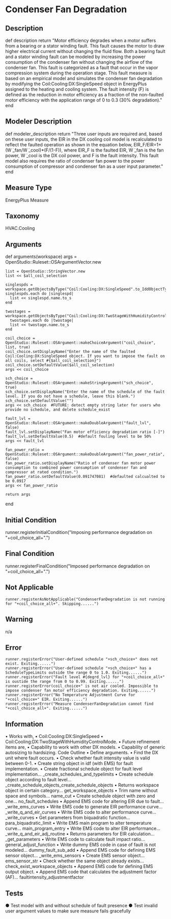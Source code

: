 # Condenser Fan Degradation

## Description

  def description
    return "Motor efficiency degrades when a motor suffers from a bearing or a stator winding fault. This fault causes the motor to draw higher electrical current without changing the fluid flow. Both a bearing fault and a stator winding fault can be modeled by increasing the power consumption of the condenser fan without changing the airflow of the condenser fan. This fault is categorized as a fault that occur in the vapor compression system during the operation stage. This fault measure is based on an empirical model and simulates the condenser fan degradation by modifying the Coil:Cooling:DX:SingleSpeed object in EnergyPlus assigned to the heating and cooling system. The fault intensity (F) is defined as the reduction in motor efficiency as a fraction of the non-faulted motor efficiency with the application range of 0 to 0.3 (30% degradation)."
  end
  
## Modeler Description

  def modeler_description
    return "Three user inputs are required and, based on these user inputs, the EIR in the DX cooling coil model is recalculated to reflect the faulted operation as shown in the equation below, EIR_F/EIR=1+(W ̇_fan/W ̇_cool)*(F/(1-F)), where EIR_F is the faulted EIR, W ̇_fan is the fan power, W ̇_cool is the DX  coil power, and F is the fault intensity. This fault model also requires the ratio of condenser fan power to the power consumption of compressor and condenser fan as a user input parameter."
  end
  
## Measure Type

EnergyPlus Measure

## Taxonomy

HVAC.Cooling

## Arguments 

  def arguments(workspace)
    args = OpenStudio::Ruleset::OSArgumentVector.new
    
    list = OpenStudio::StringVector.new
    list << $all_coil_selection
	  
    singlespds = workspace.getObjectsByType("Coil:Cooling:DX:SingleSpeed".to_IddObjectType)
    singlespds.each do |singlespd|
      list << singlespd.name.to_s
    end
	
    twostages = workspace.getObjectsByType("Coil:Cooling:DX:TwoStageWithHumidityControlMode".to_IddObjectType)
      twostages.each do |twostage|
      list << twostage.name.to_s
    end
	
    coil_choice = OpenStudio::Ruleset::OSArgument::makeChoiceArgument("coil_choice", list, true)
    coil_choice.setDisplayName("Enter the name of the faulted Coil:Cooling:DX:SingleSpeed object. If you want to impose the fault on all coils, select #{$all_coil_selection}")
    coil_choice.setDefaultValue($all_coil_selection)
    args << coil_choice
    
    sch_choice = OpenStudio::Ruleset::OSArgument::makeStringArgument("sch_choice", true)
    sch_choice.setDisplayName("Enter the name of the schedule of the fault level. If you do not have a schedule, leave this blank.")
    sch_choice.setDefaultValue("")
    args << sch_choice  #FUTURE: detect empty string later for users who provide no schedule, and delete schedule_exist
	
    fault_lvl = OpenStudio::Ruleset::OSArgument::makeDoubleArgument("fault_lvl", false)
    fault_lvl.setDisplayName("Fan motor efficiency degradation ratio [-]")
    fault_lvl.setDefaultValue(0.5)  #default fouling level to be 50%
    args << fault_lvl

    fan_power_ratio = OpenStudio::Ruleset::OSArgument::makeDoubleArgument("fan_power_ratio", false)
    fan_power_ratio.setDisplayName("Ratio of condenser fan motor power consumption to combined power consumption of condenser fan and compressor at rated condition.")
    fan_power_ratio.setDefaultValue(0.091747081)  #defaulted calcualted to be 0.0917
    args << fan_power_ratio
    
    return args
  end
  
## Initial Condition

runner.registerInitialCondition("Imposing performance degradation on "+coil_choice_all+".")

## Final Condition

runner.registerFinalCondition("Imposed performance degradation on "+coil_choice_all+".")

## Not Applicable

    runner.registerAsNotApplicable("CondenserFanDegradation is not running for "+coil_choice_all+". Skipping......")

## Warning

n/a

## Error

    runner.registerError("User-defined schedule "+sch_choice+" does not exist. Exiting......")
    runner.registerError("User-defined schedule "+sch_choice+" has a ScheduleTypeLimits outside the range 0 to 1.0. Exiting......")
    runner.registerError("Fault level #{degrd_lvl} for "+coil_choice_all+" is oustide the range from 0 to 0.99. Exiting......")
    runner.registerError(coil_choice+" is not air cooled. Impossible to impose condenser fan motor efficiency degradation. Exiting......")
    runner.registerError("No Temperature Adjustment Curve for "+coil_choice+" EIR. Exiting......")
    runner.registerError("Measure CondenserFanDegradation cannot find "+coil_choice_all+". Exiting......")

## Information

•	Works with, 
•	Coil:Cooling:DX:SingleSpeed 
•	Coil:Cooling:DX:TwoStageWithHumidityControlMode.
•	Future refinement items are,
•	Capability to work with other DX models.
•	Capability of generic autosizing to hardsizing.
Code Outline
•	Define arguments.
•	Find the DX unit where fault occurs.
•	Check whether fault intensity value is valid between 0-1.
•	Create string object in idf (with EMS) for fault implementation.
•	Create fractional schedule object for fault level implementation... _create_schedules_and_typelimits
•	Create schedule object according to fault level... _create_schedule_objects_create_schedule_objects
•	Returns workspace object in certain category... get_workspace_objects
•	Trim name without space and symbols... name_cut
•	Create schedule object with zero and one... no_fault_schedules
•	Append EMS code for altering EIR due to fault... _write_ems_curves
•	Write EMS code to generate EIR performance curve... _write_q_and_eir_curves
•	Write EMS code to alter performance curve... _write_curves
•	Get parameters from biquadratic function... para_biquadratic_limit
•	Write EMS main program to alter temperature curve... main_program_entry
•	Write EMS code to alter EIR performance... _write_q_and_eir_adj_routine
•	Returns parameters for EIR calculation... _get_parameters
•	Write EMS code to calculate fault impact ratio... general_adjust_function
•	Write dummy EMS code in case of fault is not modeled... dummy_fault_sub_add
•	Append EMS code for defining EMS sensor object... _write_ems_sensors
•	Create EMS sensor object... ems_sensor_str
•	Check whether the same object already exists... check_exist_workspace_objects
•	Append EMS code for defining EMS output object.
•	Append EMS code that calculates the adjustment factor (AF)… faultintensity_adjustmentfactor

## Tests
●	Test model with and without schedule of fault presence
●	Test invalid user argument values to make sure measure fails gracefully



